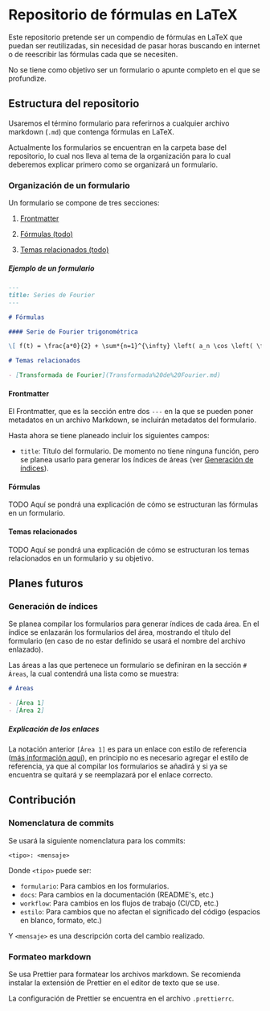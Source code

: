 # Repositorio de fórmulas en LaTeX

Este repositorio pretende ser un compendio de fórmulas en LaTeX que puedan ser reutilizadas, sin necesidad de pasar horas buscando en internet o de reescribir las fórmulas cada que se necesiten.

No se tiene como objetivo ser un formulario o apunte completo en el que se profundize.

## Estructura del repositorio

Usaremos el término formulario para referirnos a cualquier archivo markdown (`.md`) que contenga fórmulas en LaTeX.

Actualmente los formularios se encuentran en la carpeta base del repositorio, lo cual nos lleva al tema de la organización para lo cual deberemos explicar primero como se organizará un formulario.

### Organización de un formulario

Un formulario se compone de tres secciones:

1. [Frontmatter](#frontmatter)

2. [Fórmulas (todo)](#fórmulas)
3. [Temas relacionados (todo)](#temas-relacionados)

##### Ejemplo de un formulario

```markdown
---
title: Series de Fourier
---

# Fórmulas

#### Serie de Fourier trigonométrica

\[ f(t) = \frac{a*0}{2} + \sum*{n=1}^{\infty} \left( a_n \cos \left( \frac{2\pi n t}{T} \right) + b_n \sin \left( \frac{2\pi n t}{T} \right) \right) \]

# Temas relacionados

- [Transformada de Fourier](Transformada%20de%20Fourier.md)
```

#### Frontmatter

El Frontmatter, que es la sección entre dos `---` en la que se pueden poner metadatos en un archivo Markdown, se incluirán metadatos del formulario.

Hasta ahora se tiene planeado incluir los siguientes campos:

- `title`: Título del formulario. De momento no tiene ninguna función, pero se planea usarlo para generar los índices de áreas (ver [Generación de índices](#generación-de-índices)).

#### Fórmulas

TODO Aquí se pondrá una explicación de cómo se estructuran las fórmulas en un formulario.

#### Temas relacionados

TODO Aquí se pondrá una explicación de cómo se estructuran los temas relacionados en un formulario y su objetivo.

## Planes futuros

### Generación de índices

Se planea compilar los formularios para generar índices de cada área. En el índice se enlazarán los formularios del área, mostrando el título del formulario (en caso de no estar definido se usará el nombre del archivo enlazado).

Las áreas a las que pertenece un formulario se definiran en la sección `# Áreas`, la cual contendrá una lista como se muestra:

```markdown
# Áreas

- [Área 1]
- [Área 2]
```

##### Explicación de los enlaces

La notación anterior `[Área 1]` es para un enlace con estilo de referencia ([más información aquí](https://www.markdownguide.org/basic-syntax/#reference-style-links)), en principio no es necesario agregar el estilo de referencia, ya que al compilar los formularios se añadirá y si ya se encuentra se quitará y se reemplazará por el enlace correcto.

## Contribución

### Nomenclatura de commits

Se usará la siguiente nomenclatura para los commits:

```plaintext
<tipo>: <mensaje>
```

Donde `<tipo>` puede ser:

- `formulario`: Para cambios en los formularios.
- `docs`: Para cambios en la documentación (README's, etc.)
- `workflow`: Para cambios en los flujos de trabajo (CI/CD, etc.)
- `estilo`: Para cambios que no afectan el significado del código (espacios en blanco, formato, etc.)

Y `<mensaje>` es una descripción corta del cambio realizado.

### Formateo markdown

Se usa Prettier para formatear los archivos markdown. Se recomienda instalar la extensión de Prettier en el editor de texto que se use.

La configuración de Prettier se encuentra en el archivo `.prettierrc`.
